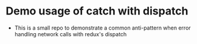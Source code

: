 # Demo usage of catch with dispatch

- This is a small repo to demonstrate a common anti-pattern
  when error handling network calls with redux's dispatch
